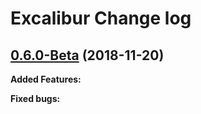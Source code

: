 # Excalibur Change log

## [0.6.0-Beta](https://github.com/xciles/excalibur) (2018-11-20)

**Added Features:**

**Fixed bugs:**

